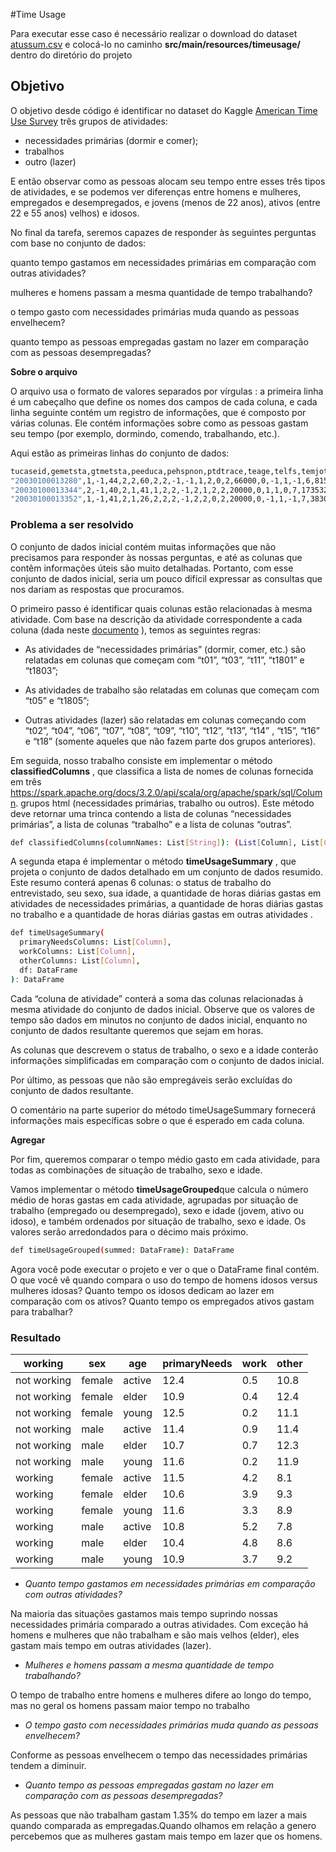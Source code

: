 
#Time Usage

Para executar esse caso é necessário realizar o download do dataset [atussum.csv] e colocá-lo no caminho **src/main/resources/timeusage/** dentro do diretório do projeto

## Objetivo

O objetivo desde código é identificar no dataset do Kaggle [American Time Use Survey] três grupos de atividades:

* necessidades primárias (dormir e comer);
* trabalhos
* outro (lazer)

E então observar como as pessoas alocam seu tempo entre esses três tipos de atividades, e se podemos ver diferenças entre homens e mulheres, empregados e desempregados, e jovens (menos de 22 anos), ativos (entre 22 e 55 anos) velhos) e idosos.

No final da tarefa, seremos capazes de responder às seguintes perguntas com base no conjunto de dados:

quanto tempo gastamos em necessidades primárias em comparação com outras atividades?

mulheres e homens passam a mesma quantidade de tempo trabalhando?

o tempo gasto com necessidades primárias muda quando as pessoas envelhecem?

quanto tempo as pessoas empregadas gastam no lazer em comparação com as pessoas desempregadas?

**Sobre o arquivo**

O arquivo usa o formato de valores separados por vírgulas : a primeira linha é um cabeçalho que define os nomes dos campos de cada coluna, e cada linha seguinte contém um registro de informações, que é composto por várias colunas. Ele contém informações sobre como as pessoas gastam seu tempo (por exemplo, dormindo, comendo, trabalhando, etc.).

Aqui estão as primeiras linhas do conjunto de dados:

```bash
tucaseid,gemetsta,gtmetsta,peeduca,pehspnon,ptdtrace,teage,telfs,temjot,teschenr,teschlvl,tesex,tespempnot,trchildnum,trdpftpt,trernwa,trholiday,trspftpt,trsppres,tryhhchild,tudiaryday,tufnwgtp,tehruslt,tuyear,t010101,t010102,t010199,t010201,t010299,t010301,t010399,t010401,t010499,t010501,t010599,t019999,t020101,t020102,t020103,t020104,t020199,t020201,t020202,t020203,t020299,t020301,t020302,t020303,t020399,t020401,t020402,t020499,t020501,t020502,t020599,t020681,t020699,t020701,t020799,t020801,t020899,t020901,t020902,t020903,t020904,t020905,t020999,t029999,t030101,t030102,t030103,t030104,t030105,t030108,t030109,t030110,t030111,t030112,t030186,t030199,t030201,t030202,t030203,t030204,t030299,t030301,t030302,t030303,t030399,t030401,t030402,t030403,t030404,t030405,t030499,t030501,t030502,t030503,t030504,t030599,t039999,t040101,t040102,t040103,t040104,t040105,t040108,t040109,t040110,t040111,t040112,t040186,t040199,t040201,t040202,t040203,t040204,t040299,t040301,t040302,t040303,t040399,t040401,t040402,t040403,t040404,t040405,t040499,t040501,t040502,t040503,t040504,t040505,t040506,t040507,t040508,t040599,t049999,t050101,t050102,t050103,t050189,t050201,t050202,t050203,t050204,t050289,t050301,t050302,t050303,t050304,t050389,t050403,t050404,t050405,t050481,t050499,t059999,t060101,t060102,t060103,t060104,t060199,t060201,t060202,t060203,t060289,t060301,t060302,t060303,t060399,t060401,t060402,t060403,t060499,t069999,t070101,t070102,t070103,t070104,t070105,t070199,t070201,t070299,t070301,t070399,t079999,t080101,t080102,t080199,t080201,t080202,t080203,t080299,t080301,t080302,t080399,t080401,t080402,t080403,t080499,t080501,t080502,t080599,t080601,t080602,t080699,t080701,t080702,t080799,t080801,t080899,t089999,t090101,t090102,t090103,t090104,t090199,t090201,t090202,t090299,t090301,t090302,t090399,t090401,t090402,t090499,t090501,t090502,t090599,t099999,t100101,t100102,t100103,t100199,t100201,t100299,t100381,t100383,t100399,t100401,t100499,t109999,t110101,t110199,t110281,t110289,t119999,t120101,t120199,t120201,t120202,t120299,t120301,t120302,t120303,t120304,t120305,t120306,t120307,t120308,t120309,t120310,t120311,t120312,t120313,t120399,t120401,t120402,t120403,t120404,t120405,t120499,t120501,t120502,t120503,t120504,t120599,t129999,t130101,t130102,t130103,t130104,t130105,t130106,t130107,t130108,t130109,t130110,t130111,t130112,t130113,t130114,t130115,t130116,t130117,t130118,t130119,t130120,t130121,t130122,t130123,t130124,t130125,t130126,t130127,t130128,t130129,t130130,t130131,t130132,t130133,t130134,t130135,t130136,t130199,t130201,t130202,t130203,t130204,t130205,t130206,t130207,t130208,t130209,t130210,t130211,t130212,t130213,t130214,t130215,t130216,t130217,t130218,t130219,t130220,t130221,t130222,t130223,t130224,t130225,t130226,t130227,t130228,t130229,t130230,t130231,t130232,t130299,t130301,t130302,t130399,t130401,t130402,t130499,t139999,t140101,t140102,t140103,t140104,t140105,t149999,t150101,t150102,t150103,t150104,t150105,t150106,t150199,t150201,t150202,t150203,t150204,t150299,t150301,t150302,t150399,t150401,t150402,t150499,t150501,t150599,t150601,t150602,t150699,t159989,t160101,t160102,t160103,t160104,t160105,t160106,t160107,t160108,t169989,t180101,t180199,t180280,t180381,t180382,t180399,t180481,t180482,t180499,t180501,t180502,t180589,t180601,t180682,t180699,t180701,t180782,t180801,t180802,t180803,t180804,t180805,t180806,t180807,t180899,t180901,t180902,t180903,t180904,t180905,t180999,t181002,t181081,t181099,t181101,t181199,t181201,t181202,t181204,t181283,t181299,t181301,t181302,t181399,t181401,t181499,t181501,t181599,t181601,t181699,t181801,t181899,t189999,t500101,t500103,t500104,t500105,t500106,t500107,t509989
"20030100013280",1,-1,44,2,2,60,2,2,-1,-1,1,2,0,2,66000,0,-1,1,-1,6,8155463,30,2003,870,0,0,40,0,0,0,0,0,0,0,0,0,0,0,0,0,0,0,0,0,0,0,0,0,0,0,0,0,0,0,0,0,0,0,0,0,0,0,0,0,0,0,0,0,0,0,0,0,0,0,0,0,0,0,0,0,0,0,0,0,0,0,0,0,0,0,0,0,0,0,0,0,0,0,0,0,0,0,0,0,0,0,0,0,0,0,0,0,0,0,0,0,0,0,0,0,0,0,0,0,0,0,0,0,0,0,0,0,0,0,0,0,0,0,0,0,0,0,0,0,0,0,0,0,0,0,0,0,0,0,0,0,0,0,0,0,0,0,0,0,0,0,0,0,0,0,0,0,0,0,0,0,0,0,0,0,0,0,0,0,0,0,0,0,0,0,0,0,0,0,0,0,0,0,0,0,0,0,0,0,0,0,0,0,0,0,0,0,0,0,0,0,0,0,0,0,0,0,0,0,0,0,0,0,0,0,0,0,0,0,0,0,0,0,0,0,0,0,5,0,0,0,0,0,0,0,0,0,0,0,325,0,0,0,0,0,0,0,0,0,0,0,0,0,0,0,0,0,0,0,0,0,0,0,0,0,0,0,0,0,0,0,0,0,0,0,0,0,0,0,0,0,0,0,0,0,0,200,0,0,0,0,0,0,0,0,0,0,0,0,0,0,0,0,0,0,0,0,0,0,0,0,0,0,0,0,0,0,0,0,0,0,0,0,0,0,0,0,0,0,0,0,0,0,0,0,0,0,0,0,0,0,0,0,0,0,0,0,0,0,0,0,0,0,0,0,0,0,0,0,0,0,0,0,0,0,0,0,0,0,0,0,0,0,0,0,0,0,0,0,0,0,0,0,0,0,0,0,0,0,0,0,0,0,0,0,0,0,0,0,0,0,0,0,0,0,0,0,0,0,0,0,0,0,0,0,0,0,0,0,0,0,0,0,0,0,0,0,0,0,0,0,0,0,0,0,0,0,0,0
"20030100013344",2,-1,40,2,1,41,1,2,2,-1,2,1,2,2,20000,0,1,1,0,7,1735323,30,2003,620,0,0,60,0,0,0,0,0,0,0,0,0,0,0,0,0,0,0,0,0,0,0,0,0,0,0,0,0,0,0,0,0,0,0,0,0,0,0,0,0,0,0,0,60,0,0,0,0,0,0,0,0,0,0,0,0,0,0,0,0,0,0,0,0,0,0,0,0,0,0,0,0,0,0,0,0,0,0,0,0,0,0,0,0,0,0,0,0,0,0,0,0,0,0,0,0,0,0,0,0,0,0,0,0,0,0,0,0,0,0,0,0,0,0,0,0,0,0,0,0,0,0,0,0,0,0,0,0,0,0,0,0,0,0,0,0,0,0,0,0,0,0,0,0,0,0,0,0,0,0,0,0,0,0,0,0,0,0,0,0,0,0,0,0,0,0,0,0,0,0,0,0,0,0,0,0,0,0,0,0,0,0,0,0,0,0,0,0,0,0,0,0,0,0,0,0,0,0,0,0,0,0,0,0,0,0,0,0,0,0,0,0,0,0,0,0,0,0,90,0,0,0,0,530,0,0,0,0,0,0,60,0,0,0,0,0,0,0,0,0,0,0,0,0,0,0,0,0,0,0,0,0,0,0,0,0,0,0,0,0,0,0,0,0,0,0,0,0,0,0,0,0,0,0,0,0,0,0,0,0,0,0,0,0,0,0,0,0,0,0,0,0,0,0,0,0,0,0,0,0,0,0,0,0,0,0,0,0,0,0,0,0,0,0,0,0,0,0,0,0,0,0,0,0,0,0,0,0,0,0,0,0,0,0,0,0,0,0,0,0,0,0,0,0,0,0,0,0,0,0,0,0,0,0,0,0,0,0,0,0,0,0,0,0,0,0,0,0,0,0,0,0,0,0,0,0,0,0,0,0,0,0,0,0,0,0,0,0,0,0,0,0,0,0,0,0,0,0,0,0,0,0,0,0,0,0,20,0,0,0,0,0,0,0,0,0,0,0,0,0,0,0,0,0,0,0,0,0,0,0
"20030100013352",1,-1,41,2,1,26,2,2,2,-1,2,2,0,2,20000,0,-1,1,-1,7,3830528,12,2003,560,0,0,80,0,0,0,0,0,0,0,0,0,0,0,15,0,180,0,60,0,0,0,0,0,0,0,0,0,0,0,0,0,0,0,0,0,0,0,0,0,0,0,0,0,0,0,0,0,0,0,0,0,0,0,0,0,0,0,0,0,0,0,0,0,0,0,0,0,0,0,0,0,0,0,0,0,0,0,0,0,0,0,0,0,0,0,0,0,0,0,0,0,0,0,0,0,0,0,0,0,0,0,0,0,0,0,0,0,0,0,0,0,0,0,0,0,0,0,0,0,0,0,0,0,0,0,0,0,0,0,0,0,0,0,0,0,0,0,0,0,0,0,0,0,0,0,0,0,0,0,0,60,0,0,0,0,0,0,0,0,0,0,0,0,0,0,0,0,0,0,0,0,0,0,0,0,0,0,0,0,0,0,0,0,0,0,0,0,0,0,0,0,0,0,0,0,0,0,0,0,0,0,0,0,0,0,0,0,0,0,0,0,0,0,0,0,0,0,75,0,0,0,0,220,0,0,0,0,0,0,120,0,0,0,0,0,0,0,0,0,0,0,0,0,0,0,0,0,0,0,0,0,0,0,0,0,0,0,0,0,0,0,0,0,0,0,0,0,0,0,0,0,0,0,0,0,0,0,0,0,0,0,0,0,0,0,0,0,0,0,0,0,0,0,0,0,0,0,0,0,0,0,0,0,0,0,0,0,0,0,0,0,0,0,0,0,0,0,0,0,0,0,0,0,0,0,0,0,0,0,0,0,0,0,0,0,0,0,0,0,0,0,0,0,0,0,0,0,0,0,0,0,0,0,0,0,0,0,0,0,0,0,0,0,0,0,0,0,0,60,0,0,0,0,0,0,0,0,0,0,0,0,0,0,0,10,0,0,0,0,0,0,0,0,0,0,0,0,0,0,0,0,0,0,0,0,0,0,0,0,0,0,0,0,0,0,0,0,0,0,0,0,0,0,0,0,0,0,0,0
```

### **Problema a ser resolvido**

O conjunto de dados inicial contém muitas informações que não precisamos para responder às nossas perguntas, e até as colunas que contêm informações úteis são muito detalhadas. Portanto, com esse conjunto de dados inicial, seria um pouco difícil expressar as consultas que nos dariam as respostas que procuramos.

O primeiro passo  é identificar quais colunas estão relacionadas à mesma atividade. Com base na descrição da atividade correspondente a cada coluna (dada neste [documento] ), temos as seguintes regras:

* As atividades de “necessidades primárias” (dormir, comer, etc.) são relatadas em colunas que começam com “t01”, “t03”, “t11”, “t1801” e “t1803”;

* As atividades de trabalho são relatadas em colunas que começam com “t05” e “t1805”;

* Outras atividades (lazer) são relatadas em colunas começando com “t02”, “t04”, “t06”, “t07”, “t08”, “t09”, “t10”, “t12”, “t13”, “t14” , “t15”, “t16” e “t18” (somente aqueles que não fazem parte dos grupos anteriores).

Em seguida, nosso trabalho consiste em implementar o método **classifiedColumns** , que classifica a lista de nomes de colunas fornecida em três https://spark.apache.org/docs/3.2.0/api/scala/org/apache/spark/sql/Column. grupos html (necessidades primárias, trabalho ou outros). Este método deve retornar uma trinca contendo a lista de colunas “necessidades primárias”, a lista de colunas “trabalho” e a lista de colunas “outras”.

```bash
def classifiedColumns(columnNames: List[String]): (List[Column], List[Column], List[Column])
```

A segunda etapa é implementar o método **timeUsageSummary** , que projeta o conjunto de dados detalhado em um conjunto de dados resumido. Este resumo conterá apenas 6 colunas: o status de trabalho do entrevistado, seu sexo, sua idade, a quantidade de horas diárias gastas em atividades de necessidades primárias, a quantidade de horas diárias gastas no trabalho e a quantidade de horas diárias gastas em outras atividades .

```bash
def timeUsageSummary(
  primaryNeedsColumns: List[Column],
  workColumns: List[Column],
  otherColumns: List[Column],
  df: DataFrame
): DataFrame
```

Cada “coluna de atividade” conterá a soma das colunas relacionadas à mesma atividade do conjunto de dados inicial. Observe que os valores de tempo são dados em minutos no conjunto de dados inicial, enquanto no conjunto de dados resultante queremos que sejam em horas.

As colunas que descrevem o status de trabalho, o sexo e a idade conterão informações simplificadas em comparação com o conjunto de dados inicial.

Por último, as pessoas que não são empregáveis ​​serão excluídas do conjunto de dados resultante.

O comentário na parte superior do método timeUsageSummary fornecerá informações mais específicas sobre o que é esperado em cada coluna.

**Agregar**

Por fim, queremos comparar o tempo médio gasto em cada atividade, para todas as combinações de situação de trabalho, sexo e idade.

Vamos implementar o método **timeUsageGrouped**que calcula o número médio de horas gastas em cada atividade, agrupadas por situação de trabalho (empregado ou desempregado), sexo e idade (jovem, ativo ou idoso), e também ordenados por situação de trabalho, sexo e idade. Os valores serão arredondados para o décimo mais próximo.

```bash
def timeUsageGrouped(summed: DataFrame): DataFrame
```

Agora você pode executar o projeto e ver o que o DataFrame final contém. O que você vê quando compara o uso do tempo de homens idosos versus mulheres idosas? Quanto tempo os idosos dedicam ao lazer em comparação com os ativos? Quanto tempo os empregados ativos gastam para trabalhar?

### Resultado

|working|   sex|   age|primaryNeeds|work|other|
|--------|------|-------|-------|--------|-------|
|not working|female|active|        12.4| 0.5| 10.8|
|not working|female| elder|        10.9| 0.4| 12.4|
|not working|female| young|        12.5| 0.2| 11.1|
|not working|  male|active|        11.4| 0.9| 11.4|
|not working|  male| elder|        10.7| 0.7| 12.3|
|not working|  male| young|        11.6| 0.2| 11.9|
|    working|female|active|        11.5| 4.2|  8.1|
|    working|female| elder|        10.6| 3.9|  9.3|
|    working|female| young|        11.6| 3.3|  8.9|
|    working|  male|active|        10.8| 5.2|  7.8|
|    working|  male| elder|        10.4| 4.8|  8.6|
|    working|  male| young|        10.9| 3.7|  9.2|


* *Quanto tempo gastamos em necessidades primárias em comparação com outras atividades?*

Na maioria das situações gastamos mais tempo suprindo nossas necessidades primária comparado a outras atividades. Com exceção há homens e mulheres que não trabalham e são mais velhos (elder), eles gastam mais tempo em outras atividades (lazer).

* *Mulheres e homens passam a mesma quantidade de tempo trabalhando?*

O tempo de trabalho entre homens e mulheres difere ao longo do tempo, mas no geral os homens passam maior tempo no trabalho

* *O tempo gasto com necessidades primárias muda quando as pessoas envelhecem?*

Conforme as pessoas envelhecem o tempo das necessidades primárias tendem a diminuir.

* *Quanto tempo as pessoas empregadas gastam no lazer em comparação com as pessoas desempregadas?*

As pessoas que não trabalham gastam 1.35% do tempo em lazer a mais quando comparada as empregadas.Quando olhamos em relação a genero percebemos que as mulheres gastam mais tempo em lazer que os homens.

[atussum.csv]: https://moocs.scala-lang.org/~dockermoocs/bigdata/atussum.csv

[American Time Use Survey]: https://www.kaggle.com/bls/american-time-use-survey

[documento]: https://www.bls.gov/tus/lexiconnoex0315.pdf
